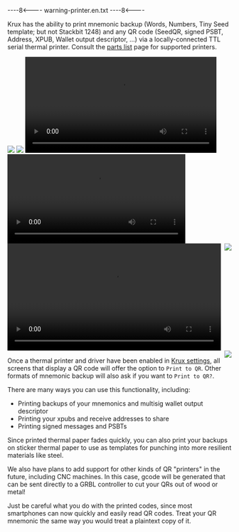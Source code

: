 ----8<----
warning-printer.en.txt
----8<----

Krux has the ability to print mnemonic backup (Words, Numbers, Tiny Seed template; but not Stackbit 1248) and any QR code (SeedQR, signed PSBT, Address, XPUB, Wallet output descriptor, ...) via a locally-connected TTL serial thermal printer. Consult the [parts list](../../parts.md/#optional-ttl-serial-thermal-printer) page for supported printers.

<img src="../../../img/maixpy_amigo/print-qr-printing-300.png" class="amigo">
<img src="../../../img/maixpy_m5stickv/print-qr-printing-250.png" class="m5stickv">

<video width="430" controls>
  <source src="../../../img/printing-qr.mp4" type="video/mp4"></source>
</video>

<video width="400" controls>
  <source src="../../../img/scanning-printed-qr.mp4" type="video/mp4"></source>
</video>

<video width="480" controls>
  <source src="../../../img/printing-scanning-psbt.mp4" type="video/mp4"></source>
</video>


<img src="../../../img/maixpy_m5stickv/print-qr-prompt-250.png" align="right" class="m5stickv">
<img src="../../../img/maixpy_amigo/print-qr-prompt-300.png" align="right" class="amigo">

Once a thermal printer and driver have been enabled in [Krux settings](../settings.md/#thermal), all screens that display a QR code will offer the option to `Print to QR`. Other formats of mnemonic backup will also ask if you want to `Print to QR?`. 

There are many ways you can use this functionality, including:

- Printing backups of your mnemonics and multisig wallet output descriptor
- Printing your xpubs and receive addresses to share
- Printing signed messages and PSBTs

Since printed thermal paper fades quickly, you can also print your backups on sticker thermal paper to use as templates for punching into more resilient materials like steel.

We also have plans to add support for other kinds of QR "printers" in the future, including CNC machines. In this case, gcode will be generated that can be sent directly to a GRBL controller to cut your QRs out of wood or metal!

Just be careful what you do with the printed codes, since most smartphones can now quickly and easily read QR codes. Treat your QR mnemonic the same way you would treat a plaintext copy of it.

<div style="clear: both"></div>
